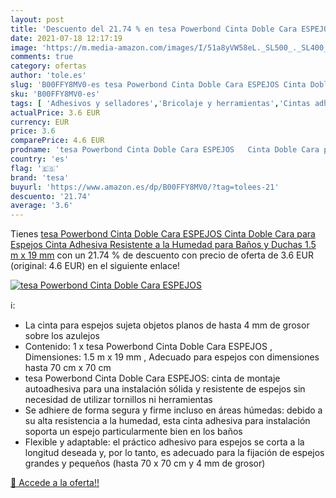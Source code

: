 ```yaml
---
layout: post
title: 'Descuento del 21.74 % en tesa Powerbond Cinta Doble Cara ESPEJOS '
date: 2021-07-18 12:17:19
image: 'https://m.media-amazon.com/images/I/51a8yVW58eL._SL500_._SL400_.jpg'
comments: true
category: ofertas
author: 'tole.es'
slug: 'B00FFY8MV0-es tesa Powerbond Cinta Doble Cara ESPEJOS Cinta Doble Cara...'
sku: 'B00FFY8MV0-es'
tags: [ 'Adhesivos y selladores','Bricolaje y herramientas','Cintas adhesivas','Cintas adhesivas de doble cara','Ferretería','Herramientas manuales y eléctricas','adhesiva','cinta','tesa', ]
actualPrice: 3.6 EUR
currency: EUR
price: 3.6
comparePrice: 4.6 EUR
prodname: 'tesa Powerbond Cinta Doble Cara ESPEJOS   Cinta Doble Cara para Espejos   Cinta Adhesiva Resistente a la Humedad para Baños y Duchas   1.5 m x 19 mm'
country: 'es'
flag: '🇪🇸'
brand: 'tesa'
buyurl: 'https://www.amazon.es/dp/B00FFY8MV0/?tag=tolees-21'
descuento: '21.74'
average: '3.6'
---
```


Tienes [tesa Powerbond Cinta Doble Cara ESPEJOS   Cinta Doble Cara para Espejos   Cinta Adhesiva Resistente a la Humedad para Baños y Duchas   1.5 m x 19 mm](https://www.amazon.es/dp/B00FFY8MV0/?tag=tolees-21) con un 21.74 % de descuento con precio de oferta de 3.6 EUR (original: 4.6 EUR) en el siguiente enlace!

[![tesa Powerbond Cinta Doble Cara ESPEJOS ](https://m.media-amazon.com/images/I/51a8yVW58eL._SL500_._SL400_.jpg)](https://www.amazon.es/dp/B00FFY8MV0/?tag=tolees-21)

ℹ️:

- La cinta para espejos sujeta objetos planos de hasta 4 mm de grosor sobre los azulejos
- Contenido: 1 x tesa Powerbond Cinta Doble Cara ESPEJOS , Dimensiones: 1.5 m x 19 mm , Adecuado para espejos con dimensiones hasta 70 cm x 70 cm
- tesa Powerbond Cinta Doble Cara ESPEJOS: cinta de montaje autoadhesiva para una instalación sólida y resistente de espejos sin necesidad de utilizar tornillos ni herramientas
- Se adhiere de forma segura y firme incluso en áreas húmedas: debido a su alta resistencia a la humedad, esta cinta adhesiva para instalación soporta un espejo particularmente bien en los baños
- Flexible y adaptable: el práctico adhesivo para espejos se corta a la longitud deseada y, por lo tanto, es adecuado para la fijación de espejos grandes y pequeños (hasta 70 x 70 cm y 4 mm de grosor)

[🛒 Accede a la oferta!!](https://www.amazon.es/dp/B00FFY8MV0/?tag=tolees-21)
